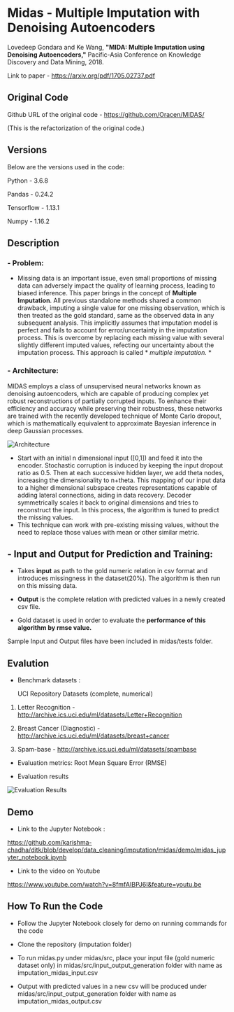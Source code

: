 # Midas - Multiple Imputation with Denoising Autoencoders
Lovedeep Gondara and Ke Wang, **"MIDA: Multiple Imputation using Denoising Autoencoders,"** Pacific-Asia Conference on Knowledge Discovery and Data Mining, 2018.

Link to paper - https://arxiv.org/pdf/1705.02737.pdf

## Original Code
Github URL of the original code - https://github.com/Oracen/MIDAS/

(This is the refactorization of the original code.)

## Versions
Below are the versions used in the code: 

Python - 3.6.8

Pandas - 0.24.2

Tensorflow - 1.13.1

Numpy - 1.16.2

## Description
### - Problem:
- Missing data is an important issue, even small proportions of missing data can adversely impact the quality of learning process, leading   to biased inference. This paper brings in the concept of **Multiple Imputation**. All previous standalone methods shared a common drawback, imputing a single value for one missing observation, which is then treated as the gold standard, same as the observed data in any  subsequent analysis. This implicitly assumes that imputation model is perfect and fails to account for error/uncertainty in the imputation process. This is overcome by replacing each missing value with several slightly different imputed values, refecting our uncertainty about the imputation process. This approach is called * *multiple imputation.* *

### - Architecture: 

MIDAS employs a class of unsupervised neural networks known as denoising autoencoders, which are capable of producing complex yet robust reconstructions of partially corrupted inputs. To enhance their efficiency and accuracy while preserving their robustness, these networks are trained with the recently developed technique of Monte Carlo dropout, which is mathematically equivalent to approximate Bayesian inference in deep Gaussian processes.

![Architecture](https://github.com/karishma-chadha/ditk/blob/develop/data_cleaning/imputation/midas/readme-images/midas_arch.png)

- Start with an initial n dimensional input ([0,1]) and feed it into the encoder. Stochastic corruption is induced by keeping the input  dropout ratio as 0.5. Then at each successive hidden layer, we add theta nodes, increasing the dimensionality to n+theta. This mapping of our input data to a higher dimensional subspace creates representations capable of adding lateral connections, aiding in data recovery. Decoder symmetrically scales it back to original dimensions and tries to reconstruct the input. In this process, the algorithm is tuned to predict the missing values.
- This technique can work with pre-existing missing values, without the need to replace those values with mean or other similar metric.

## - Input and Output for Prediction and Training:
- Takes **input** as path to the gold numeric relation in csv format and introduces missingness in the dataset(20%). The algorithm is then run on this missing data.

- **Output** is the complete relation with predicted values in a newly created csv file.

- Gold dataset is used in order to evaluate the **performance of this algorithm by rmse value.**

Sample Input and Output files have been included in midas/tests folder.


## Evalution
- Benchmark datasets :
  
  UCI Repository Datasets
  (complete, numerical) 
 
1) Letter Recognition - http://archive.ics.uci.edu/ml/datasets/Letter+Recognition

2) Breast Cancer (Diagnostic) - http://archive.ics.uci.edu/ml/datasets/breast+cancer

3) Spam-base - http://archive.ics.uci.edu/ml/datasets/spambase


- Evaluation metrics:
  Root Mean Square Error (RMSE) 


 - Evaluation results
 
![Evaluation Results](https://github.com/karishma-chadha/ditk/blob/develop/data_cleaning/imputation/midas/readme-images/midas_eval_results.PNG) 

## Demo
- Link to the Jupyter Notebook : 

https://github.com/karishma-chadha/ditk/blob/develop/data_cleaning/imputation/midas/demo/midas_jupyter_notebook.ipynb

- Link to the video on Youtube

https://www.youtube.com/watch?v=8fmfAIBPJ6I&feature=youtu.be

## How To Run the Code

- Follow the Jupyter Notebook closely for demo on running commands for the code

- Clone the repository (imputation folder)

- To run midas.py under midas/src, place your input file (gold numeric dataset only) in midas/src/input_output_generation folder with name as imputation_midas_input.csv

- Output with predicted values in a new csv will be produced under midas/src/input_output_generation folder with name as imputation_midas_output.csv


